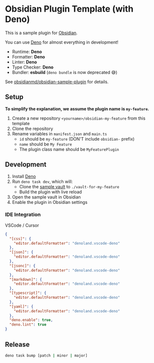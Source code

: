 # Obsidian Plugin Template (with Deno)

This is a sample plugin for [Obsidian].

You can use [Deno] for almost everything in development!

- Runtime: **Deno**
- Formatter: **Deno**
- Linter: **Deno**
- Type Checker: **Deno**
- Bundler: **esbuild** (`deno bundle` is now deprecated 😅)

See [obsidianmd/obsidian-sample-plugin] for details.

## Setup

**To simplify the explanation, we assume the plugin name is `my-feature`.**

1. Create a new repository `<yourname>/obsidian-my-feature` from this template
2. Clone the repository
3. Rename variables in `manifest.json` and `main.ts`
   - `id` should be `my-feature` (DON'T include `obsidian-` prefix)
   - `name` should be `My Feature`
   - The plugin class name should be `MyFeaturePlugin`

## Development

1. Install [Deno]
2. Run `deno task dev`, which will:
   - Clone the [sample vault] to `./vault-for-my-feature`
   - Build the plugin with live reload
3. Open the sample vault in Obsidian
4. Enable the plugin in Obsidian settings

### IDE Integration

VSCode / Cursor

```json:settings.json
{
  "[css]": {
    "editor.defaultFormatter": "denoland.vscode-deno"
  },
  "[json]": {
    "editor.defaultFormatter": "denoland.vscode-deno"
  },
  "[jsonc]": {
    "editor.defaultFormatter": "denoland.vscode-deno"
  },
  "[markdown]": {
    "editor.defaultFormatter": "denoland.vscode-deno"
  },
  "[typescript]": {
    "editor.defaultFormatter": "denoland.vscode-deno"
  },
  "[yaml]": {
    "editor.defaultFormatter": "denoland.vscode-deno"
  },
  "deno.enable": true,
  "deno.lint": true
}
```

## Release

```bash
deno task bump [patch | minor | major]
```

[Obsidian]: https://obsidian.md
[Deno]: https://deno.com
[obsidianmd/obsidian-sample-plugin]: https://github.com/obsidianmd/obsidian-sample-plugin
[sample vault]: https://github.com/kepano/kepano-obsidian
